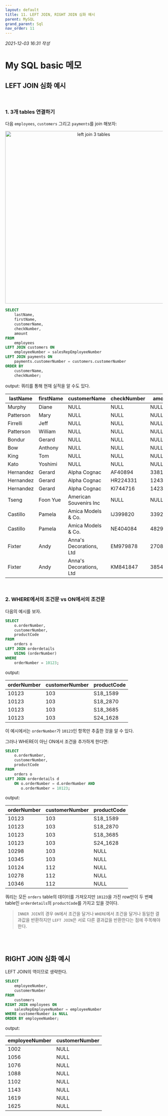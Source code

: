 ```yaml
---
layout: default
title: 11. LEFT JOIN, RIGHT JOIN 심화 예시
parent: MySQL
grand_parent: Sql
nav_order: 11
---
```


*2021-12-03 16:31 작성*

# My SQL basic 메모

## LEFT JOIN 심화 예시

<br/>

### 1. 3개 tables 연결하기

다음 `employees`, `customers` 그리고 `payments`를 join 해보자:

<p align="center">
  <img src="https://www.mysqltutorial.org/wp-content/uploads/2019/08/payments-customers-employees.png" width="550" title="left join 3 tables">
</p>

~~~~sql
SELECT
    lastName,
    firstName,
    customerName,
    checkNumber,
    amount
FROM
    employees
LEFT JOIN customers ON
    employeeNumber = salesRepEmployeeNumber
LEFT JOIN payments ON
    payments.customerNumber = customers.customerNumber
ORDER BY
    customerName,
    checkNumber;
~~~~

output: 쿼리를 통해 현재 실적을 알 수도 있다.

| lastName  | firstName | customerName                       | checkNumber | amount    |
|-----------|-----------|------------------------------------|-------------|-----------|
| Murphy    | Diane     | NULL                               | NULL        |      NULL |
| Patterson | Mary      | NULL                               | NULL        |      NULL |
| Firrelli  | Jeff      | NULL                               | NULL        |      NULL |
| Patterson | William   | NULL                               | NULL        |      NULL |
| Bondur    | Gerard    | NULL                               | NULL        |      NULL |
| Bow       | Anthony   | NULL                               | NULL        |      NULL |
| King      | Tom       | NULL                               | NULL        |      NULL |
| Kato      | Yoshimi   | NULL                               | NULL        |      NULL |
| Hernandez | Gerard    | Alpha Cognac                       | AF40894     |  33818.34 |
| Hernandez | Gerard    | Alpha Cognac                       | HR224331    |  12432.32 |
| Hernandez | Gerard    | Alpha Cognac                       | KI744716    |  14232.70 |
| Tseng     | Foon Yue  | American Souvenirs Inc             | NULL        |      NULL |
| Castillo  | Pamela    | Amica Models & Co.                 | IJ399820    |  33924.24 |
| Castillo  | Pamela    | Amica Models & Co.                 | NE404084    |  48298.99 |
| Fixter    | Andy      | Anna's Decorations, Ltd            | EM979878    |  27083.78 |
| Fixter    | Andy      | Anna's Decorations, Ltd            | KM841847    |  38547.19 |

<br/>

### 2. WHERE에서의 조건문 vs ON에서의 조건문

다음의 예시를 보자.

~~~~sql
SELECT 
    o.orderNumber, 
    customerNumber, 
    productCode
FROM
    orders o
LEFT JOIN orderdetails 
    USING (orderNumber)
WHERE
    orderNumber = 10123;
~~~~

output:

| orderNumber | customerNumber | productCode |
|-------------|----------------|-------------|
|       10123 |            103 | S18_1589    |
|       10123 |            103 | S18_2870    |
|       10123 |            103 | S18_3685    |
|       10123 |            103 | S24_1628    |

이 예시에서는 `orderNumber`가 `10123`인 항목만 추출한 것을 알 수 있다.

그러나 WHERE이 아닌 ON에서 조건을 추가하게 한다면:

~~~~sql
SELECT 
    o.orderNumber, 
    customerNumber, 
    productCode
FROM
    orders o
LEFT JOIN orderdetails d 
    ON o.orderNumber = d.orderNumber AND 
       o.orderNumber = 10123;
~~~~

output:

| orderNumber | customerNumber | productCode |
|-------------|----------------|-------------|
|       10123 |            103 | S18_1589    |
|       10123 |            103 | S18_2870    |
|       10123 |            103 | S18_3685    |
|       10123 |            103 | S24_1628    |
|       10298 |            103 | NULL        |
|       10345 |            103 | NULL        |
|       10124 |            112 | NULL        |
|       10278 |            112 | NULL        |
|       10346 |            112 | NULL        |

쿼리는 모든 `orders` table의 데이터를 가져오지만 `10123`을 가진 row만이 두 번째 table인 `orderdetails`의 `productCode`를 가지고 있을 것이다.

> `INNER JOIN`의 경우 `ON`에서 조건을 달거나 `WHERE`에서 조건을 달거나 동일한 결과값을 반환하지만 `LEFT JOIN`은 서로 다른 결과값을 반환한다는 점에 주목해야 한다.

<br/><br/>

## RIGHT JOIN 심화 예시

LEFT JOIN의 역이므로 생략한다.

~~~~sql
SELECT 
    employeeNumber, 
    customerNumber
FROM
    customers
RIGHT JOIN employees ON 
	salesRepEmployeeNumber = employeeNumber
WHERE customerNumber is NULL
ORDER BY employeeNumber;
~~~~

output:

| employeeNumber | customerNumber |
|----------------|----------------|
|           1002 |           NULL |
|           1056 |           NULL |
|           1076 |           NULL |
|           1088 |           NULL |
|           1102 |           NULL |
|           1143 |           NULL |
|           1619 |           NULL |
|           1625 |           NULL |

